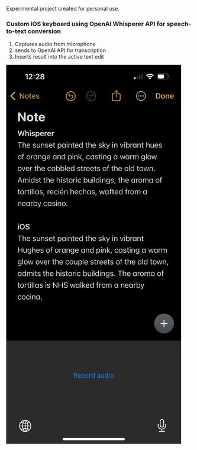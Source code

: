 Experimental project created for personal use.

### Custom iOS keyboard using OpenAI Whisperer API for speech-to-text conversion

1. Captures audio from microphone
2. sends to OpenAI API for transcription
3. Inserts result into the active text edit 


![Example using in Notes, comparison with iOS built-in transcription](./example.jpg)
